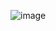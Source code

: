 
![image](https://user-images.githubusercontent.com/53144668/104977418-7fd6b780-5a25-11eb-90a0-7bd93af10812.png)

